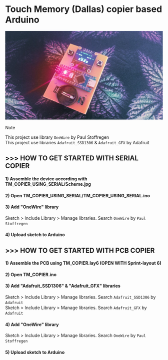 # Touch Memory (Dallas) copier based Arduino

![Image alt](https://github.com/S-Sushka/TM_COPIER/blob/main/DEMO.jpg)

> [!NOTE]
> This project use library `OneWire` by Paul Stoffregen  
> This project use libraries `Adafruit_SSD1306` & `Adafruit_GFX` by Adafruit

## >>> HOW TO GET STARTED WITH SERIAL COPIER
#### 1) Assemble the device according with TM_COPIER_USING_SERIAL/Scheme.jpg
#### 2) Open TM_COPIER_USING_SERIAL/TM_COPIER_USING_SERIAL.ino
#### 3) Add "OneWire" library
Sketch > Include Library > Manage libraries. Search `OneWire` by `Paul Stoffregen`
#### 4) Upload sketch to Arduino

## >>> HOW TO GET STARTED WITH PCB COPIER
#### 1) Assemble the PCB using TM_COPIER.lay6 (OPEN WITH Sprint-layout 6)
#### 2) Open TM_COPIER.ino
#### 3) Add "Adafruit_SSD1306" & "Adafruit_GFX" libraries
Sketch > Include Library > Manage libraries. Search `Adafruit_SSD1306` by `Adafruit`  
Sketch > Include Library > Manage libraries. Search `Adafruit_GFX` by `Adafruit`
#### 4) Add "OneWire" library
Sketch > Include Library > Manage libraries. Search `OneWire` by `Paul Stoffregen`
#### 5) Upload sketch to Arduino
